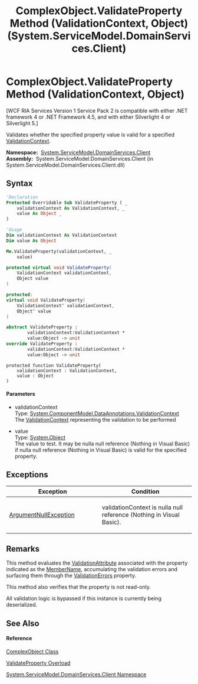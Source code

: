 ﻿---
title: ComplexObject.ValidateProperty Method (ValidationContext, Object) (System.ServiceModel.DomainServices.Client)
TOCTitle: ValidateProperty Method (ValidationContext, Object)
ms:assetid: M:System.ServiceModel.DomainServices.Client.ComplexObject.ValidateProperty(System.ComponentModel.DataAnnotations.ValidationContext,System.Object)
ms:mtpsurl: https://msdn.microsoft.com/en-us/library/system.servicemodel.domainservices.client.complexobject.validateproperty(v=VS.91)
ms:contentKeyID: 32680561
ms.date: 01/27/2012
mtps_version: v=VS.91
dev_langs:
- vb
- csharp
- c++
- fsharp
- jscript
api_location:
- System.ServiceModel.DomainServices.Client.dll
api_name:
- System.ServiceModel.DomainServices.Client.ComplexObject.ValidateProperty
api_type:
- Managed
topic_type:
- apiref
- kbSyntax
product_family_name: VS
ROBOTS: INDEX,FOLLOW
---

# ComplexObject.ValidateProperty Method (ValidationContext, Object)

\[WCF RIA Services Version 1 Service Pack 2 is compatible with either .NET framework 4 or .NET Framework 4.5, and with either Silverlight 4 or Silverlight 5.\]

Validates whether the specified property value is valid for a specified [ValidationContext](https://msdn.microsoft.com/en-us/library/Dd382177).

**Namespace:**  [System.ServiceModel.DomainServices.Client](ff422479\(v=vs.91\).md)  
**Assembly:**  System.ServiceModel.DomainServices.Client (in System.ServiceModel.DomainServices.Client.dll)

## Syntax

``` vb
'Declaration
Protected Overridable Sub ValidateProperty ( _
    validationContext As ValidationContext, _
    value As Object _
)
```

``` vb
'Usage
Dim validationContext As ValidationContext
Dim value As Object

Me.ValidateProperty(validationContext, _
    value)
```

``` csharp
protected virtual void ValidateProperty(
    ValidationContext validationContext,
    Object value
)
```

``` c++
protected:
virtual void ValidateProperty(
    ValidationContext^ validationContext, 
    Object^ value
)
```

``` fsharp
abstract ValidateProperty : 
        validationContext:ValidationContext * 
        value:Object -> unit 
override ValidateProperty : 
        validationContext:ValidationContext * 
        value:Object -> unit 
```

``` jscript
protected function ValidateProperty(
    validationContext : ValidationContext, 
    value : Object
)
```

#### Parameters

  - validationContext  
    Type: [System.ComponentModel.DataAnnotations.ValidationContext](https://msdn.microsoft.com/en-us/library/Dd382177)  
    The [ValidationContext](https://msdn.microsoft.com/en-us/library/Dd382177) representing the validation to be performed  

<!-- end list -->

  - value  
    Type: [System.Object](https://msdn.microsoft.com/en-us/library/e5kfa45b)  
    The value to test. It may be nulla null reference (Nothing in Visual Basic) if nulla null reference (Nothing in Visual Basic) is valid for the specified property.  

## Exceptions

<table>
<colgroup>
<col style="width: 50%" />
<col style="width: 50%" />
</colgroup>
<thead>
<tr class="header">
<th>Exception</th>
<th>Condition</th>
</tr>
</thead>
<tbody>
<tr class="odd">
<td><a href="https://msdn.microsoft.com/en-us/library/27426hcy">ArgumentNullException</a></td>
<td><p>validationContext is nulla null reference (Nothing in Visual Basic).</p></td>
</tr>
</tbody>
</table>

## Remarks

This method evaluates the [ValidationAttribute](https://msdn.microsoft.com/en-us/library/Cc679227) associated with the property indicated as the [MemberName](https://msdn.microsoft.com/en-us/library/Dd382135), accumulating the validation errors and surfacing them through the [ValidationErrors](gg277262\(v=vs.91\).md) property.

This method also verifies that the property is not read-only.

All validation logic is bypassed if this instance is currently being deserialized.

## See Also

#### Reference

[ComplexObject Class](gg277298\(v=vs.91\).md)

[ValidateProperty Overload](gg277280\(v=vs.91\).md)

[System.ServiceModel.DomainServices.Client Namespace](ff422479\(v=vs.91\).md)

